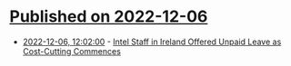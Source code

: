 # [Published on 2022-12-06](index.md)

* [2022-12-06, 12:02:00](https://soylentnews.org/article.pl?sid=22/12/05/1655204&from=rss) - [Intel Staff in Ireland Offered Unpaid Leave as Cost-Cutting Commences](https://soylentnews.org/article.pl?sid=22/12/05/1655204&from=rss)
